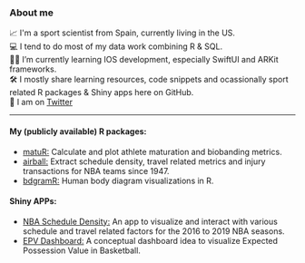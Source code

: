 
### About me

📈 I'm a sport scientist from Spain, currently living in the US.  
💻 I tend to do most of my data work combining R & SQL.  
🤳🏻 I’m currently learning IOS development, especially SwiftUI and ARKit frameworks.  
🛠 I mostly share learning resources, code snippets and ocassionally sport related R packages & Shiny apps here on GitHub.  
💬 I am on [Twitter](https://twitter.com/jfernandez__)  

***

#### My (publicly available) R packages:

* [matuR:](https://github.com/josedv82/matuR) Calculate and plot athlete maturation and biobanding metrics.   
* [airball:](https://github.com/josedv82/airball) Extract schedule density, travel related metrics and injury transactions for NBA teams since 1947. 
* [bdgramR:](https://github.com/josedv82/bdgramR/blob/master/README.md) Human body diagram visualizations in R. 

#### Shiny APPs:

* [NBA Schedule Density:](https://josedv.shinyapps.io/NBASchedule/) An app to visualize and interact with various schedule and travel related factors for the 2016 to 2019 NBA seasons.
* [EPV Dashboard:](https://josedv.shinyapps.io/EPV_NBA_Dashboard/) A conceptual dashboard idea to visualize Expected Possession Value in Basketball.
